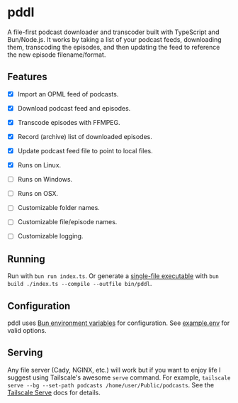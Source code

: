 # pddl

A file-first podcast downloader and transcoder built with TypeScript and Bun/Node.js. It works by taking a list of your podcast feeds, downloading them, transcoding the episodes, and then updating the feed to reference the new episode filename/format.


## Features

- [x] Import an OPML feed of podcasts.
- [x] Download podcast feed and episodes.
- [x] Transcode episodes with FFMPEG.
- [x] Record (archive) list of downloaded episodes.
- [x] Update podcast feed file to point to local files.
- [x] Runs on Linux.
- [ ] Runs on Windows.
- [ ] Runs on OSX.
- [ ] Customizable folder names.
- [ ] Customizable file/episode names.
- [ ] Customizable logging.


## Running

Run with `bun run index.ts`. Or generate a [single-file executable](https://bun.sh/docs/bundler/executables) with `bun build ./index.ts --compile --outfile bin/pddl`.


## Configuration

pddl uses [Bun environment variables](https://bun.sh/docs/runtime/env) for configuration. See [example.env](./example.env) for valid options.


## Serving

Any file server (Cady, NGINX, etc.) will work but if you want to enjoy life I suggest using Tailscale's awesome `serve` command. For example, `tailscale serve --bg --set-path podcasts /home/user/Public/podcasts`. See the [Tailscale Serve](https://tailscale.com/kb/1312/serve) docs for details.